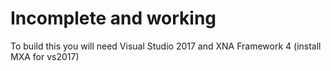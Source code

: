 Incomplete and working
======================

To build this you will need Visual Studio 2017 and XNA Framework 4 (install MXA for vs2017)